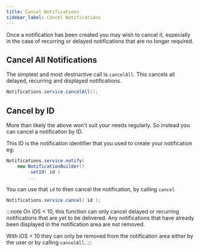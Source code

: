 ```yaml
---
title: Cancel Notifications
sidebar_label: Cancel Notifications
---
```


Once a notification has been created you may wish to cancel it, especially in the case of 
recurring or delayed notifications that are no longer required.

## Cancel All Notifications

The simplest and most destructive call is `cancelAll`. This cancels all delayed, recurring 
and displayed notifications.

```actionscript
Notifications.service.cancelAll();
```


## Cancel by ID

More than likely the above won't suit your needs regularly. So instead you can cancel a 
notification by ID. 

This ID is the notification identifier that you used to create your notification eg:

```actionscript
Notifications.service.notify(
	new NotificationBuilder()
		.setId( id )
		...
```

You can use that `id` to then cancel the notification, by calling `cancel`


```actionscript
Notifications.service.cancel( id );
```


:::note
On iOS < 10, this function can only cancel delayed or recurring notifications that 
are yet to be delivered. Any notifications that have already been displayed in the 
notification area are not removed.

With iOS < 10 they can only be removed from the notification area either by the
user or by calling `cancelAll`.
:::




